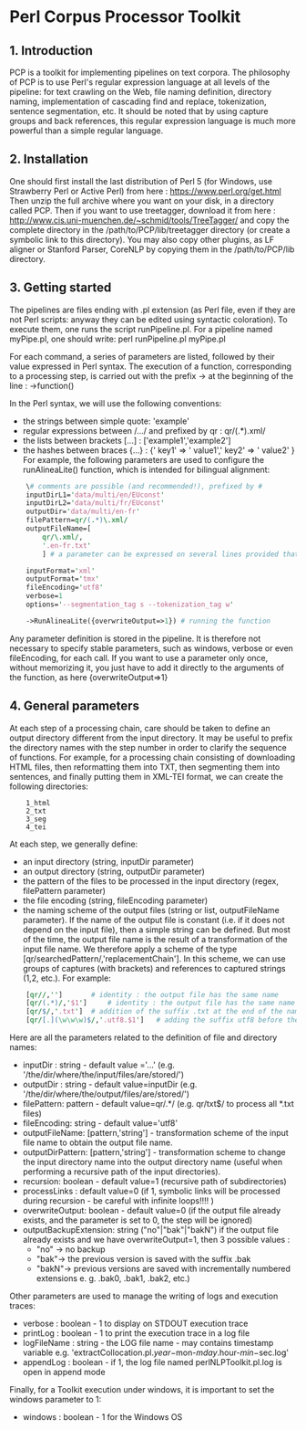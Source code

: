 # Perl Corpus Processor Toolkit


## 1. Introduction

PCP is a toolkit for implementing pipelines on text corpora. The philosophy of PCP is to use Perl's regular expression language at all levels of the pipeline: for text crawling on the Web, file naming definition, directory naming, implementation of cascading find and replace, tokenization, sentence segmentation, etc. It should be noted that by using capture groups and back references, this regular expression language is much more powerful than a simple regular language.

## 2. Installation
One should first install the last distribution of Perl 5 (for Windows, use Strawberry Perl or Active Perl) from here : https://www.perl.org/get.html
Then unzip the full archive where you want on your disk, in a directory called PCP.
Then if you want to use treetagger, download it from here : 
http://www.cis.uni-muenchen.de/~schmid/tools/TreeTagger/
and copy the complete directory in the /path/to/PCP/lib/treetagger directory (or create a symbolic link to this directory). You may also copy other plugins, as LF aligner or Stanford Parser, CoreNLP by copying them in the /path/to/PCP/lib directory.

## 3. Getting started

The pipelines are files ending with .pl extension (as Perl file, even if they are not Perl scripts: anyway they can be edited using syntactic coloration). To execute them, one runs the script runPipeline.pl. For a pipeline named myPipe.pl, one should write:
perl runPipeline.pl myPipe.pl

For each command, a series of parameters are listed, followed by their value expressed in Perl syntax. The execution of a function, corresponding to a processing step, is carried out with the prefix -> at the beginning of the line :
->function()

In the Perl syntax, we will use the following conventions:
- the strings between simple quote: 'example'
- regular expressions between /.../ and prefixed by qr : qr/(.*)\.xml/
- the lists between brackets [...] : ['example1','example2']
- the hashes between braces {...} : {' key1' => ' value1',' key2' => ' value2' }
For example, the following parameters are used to configure the runAlineaLite() function, which is intended for bilingual alignment:

```perl
    \# comments are possible (and recommended!), prefixed by #
    inputDirL1='data/multi/en/EUconst'
    inputDirL2='data/multi/fr/EUconst'
    outputDir='data/multi/en-fr'
    filePattern=qr/(.*)\.xml/
    outputFileName=[
    	qr/\.xml/,
	    '.en-fr.txt'
    	] # a parameter can be expressed on several lines provided that the following lines are indented

    inputFormat='xml'
    outputFormat='tmx'
    fileEncoding='utf8'
    verbose=1
    options='--segmentation_tag s --tokenization_tag w'

    ->RunAlineaLite({overwriteOutput=>1}) # running the function
```

Any parameter definition is stored in the pipeline. It is therefore not necessary to specify stable parameters, such as windows, verbose or even fileEncoding, for each call. 
If you want to use a parameter only once, without memorizing it, you just have to add it directly to the arguments of the function, as here {overwriteOutput=>1}

## 4. General parameters
At each step of a processing chain, care should be taken to define an output directory different from the input directory. It may be useful to prefix the directory names with the step number in order to clarify the sequence of functions. For example, for a processing chain consisting of downloading HTML files, then reformatting them into TXT, then segmenting them into sentences, and finally putting them in XML-TEI format, we can create the following directories:
```
    1_html
    2_txt
    3_seg
    4_tei
```
At each step, we generally define: 

- an input directory (string, inputDir parameter)
- an output directory (string, outputDir parameter)
- the pattern of the files to be processed in the input directory (regex, filePattern parameter)
- the file encoding (string, fileEncoding parameter)
- the naming scheme of the output files (string or list, outputFileName parameter). If the name of the output file is constant (i.e. if it does not depend on the input file), then a simple string can be defined. But most of the time, the output file name is the result of a transformation of the input file name. We therefore apply a scheme of the type [qr/searchedPattern/,'replacementChain']. In this scheme, we can use groups of captures (with brackets) and references to captured strings ($1,$2, etc.). For example: 
```perl
    [qr//,'']		# identity : the output file has the same name
    [qr/(.*)/,'$1'] 	# identity : the output file has the same name
    [qr/$/,'.txt'] 	# addition of the suffix .txt at the end of the name
    [qr/[.](\w\w\w)$/,'.utf8.$1']	# adding the suffix utf8 before the file extension
```
Here are all the parameters related to the definition of file and directory names:

- inputDir : string - default value ='...' (e.g. '/the/dir/where/the/input/files/are/stored/')
- outputDir : string - default value=inputDir (e.g. '/the/dir/where/the/output/files/are/stored/')
- filePattern: pattern - default value=qr/.*/ (e.g. qr/txt$/ to process all *.txt files)
- fileEncoding: string - default value='utf8'
- outputFileName: [pattern,'string'] - transformation scheme of the input file name to obtain the output file name.
- outputDirPattern: [pattern,'string'] - transformation scheme to change the input directory name into the output directory name (useful when performing a recursive path of the input directories).
- recursion: boolean - default value=1 (recursive path of subdirectories)
- processLinks : default value=0 (if 1, symbolic links will be processed during recursion - be careful with infinite loops!!!! )
- overwriteOutput: boolean - default value=0 (if the output file already exists, and the parameter is set to 0, the step will be ignored)
- outputBackupExtension: string ("no"|"bak"|"bakN") if the output file already exists and we have overwriteOutput=1, then 3 possible values : 
	* "no" -> no backup 
	* "bak"-> the previous version is saved with the suffix .bak 
	* "bakN"-> previous versions are saved with incrementally numbered extensions e. g. .bak0, .bak1, .bak2, etc.)

Other parameters are used to manage the writing of logs and execution traces:
 
- verbose : boolean - 1 to display on STDOUT execution trace
- printLog : boolean - 1 to print the execution trace in a log file 
- logFileName : string - the LOG file name - may contains timestamp variable e.g. 'extractCollocation.pl.$year-$mon-$mday.$hour-$min-$sec.log'
- appendLog : boolean - if 1, the log file named perlNLPToolkit.pl.log is open in append mode

Finally, for a Toolkit execution under windows, it is important to set the windows parameter to 1:

- windows : boolean - 1 for the Windows OS
